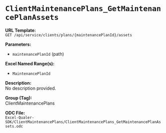 # `ClientMaintenancePlans_GetMaintenancePlanAssets`

**URL Template:**  
`GET /api/service/clients/plans/{maintenancePlanId}/assets`

**Parameters:**  
- `maintenancePlanId` (path)

**Excel Named Range(s):**  
- `MaintenancePlanId`

**Description:**  
No description provided.

**Group (Tag):**  
ClientMaintenancePlans

**ODC File:**  
`Excel-Qualer-SDK/ClientMaintenancePlans/ClientMaintenancePlans_GetMaintenancePlanAssets.odc`
